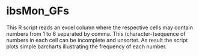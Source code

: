 # ibsMon_GFs

This R script reads an excel column where the respective cells may contain numbers from 1 to 6 separated by comma. This (character-)sequence of numbers in each cell can be incomplete and unsortet. As result the script plots simple barcharts illustrating the frequency of each number. 
